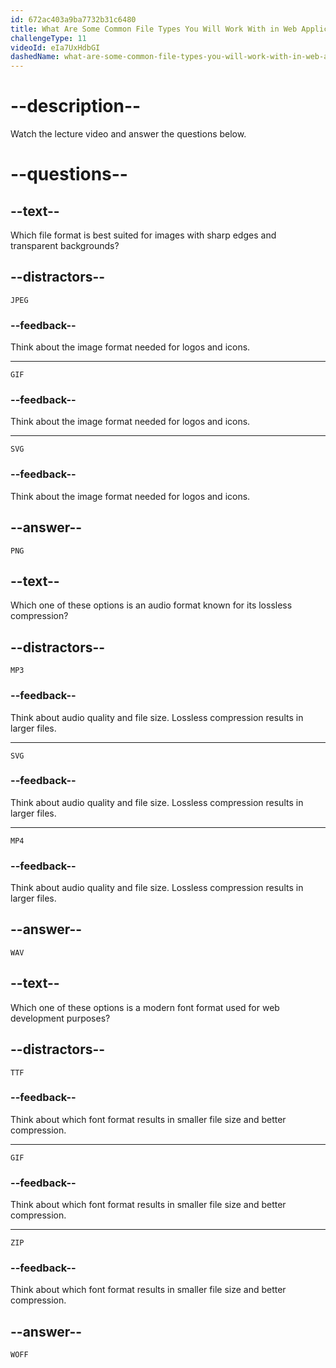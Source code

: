 ```yaml
---
id: 672ac403a9ba7732b31c6480
title: What Are Some Common File Types You Will Work With in Web Applications?
challengeType: 11
videoId: eIa7UxHdbGI
dashedName: what-are-some-common-file-types-you-will-work-with-in-web-applications
---
```


# --description--

Watch the lecture video and answer the questions below.

# --questions--

## --text--

Which file format is best suited for images with sharp edges and transparent backgrounds?

## --distractors--

`JPEG`

### --feedback--

Think about the image format needed for logos and icons.

---

`GIF`

### --feedback--

Think about the image format needed for logos and icons.

---

`SVG`

### --feedback--

Think about the image format needed for logos and icons.

## --answer--

`PNG`

## --text--

Which one of these options is an audio format known for its lossless compression?

## --distractors--

`MP3`

### --feedback--

Think about audio quality and file size. Lossless compression results in larger files.

---

`SVG`

### --feedback--

Think about audio quality and file size. Lossless compression results in larger files.

---

`MP4`

### --feedback--

Think about audio quality and file size. Lossless compression results in larger files.

## --answer--

`WAV`

## --text--

Which one of these options is a modern font format used for web development purposes?

## --distractors--

`TTF`

### --feedback--

Think about which font format results in smaller file size and better compression.

---

`GIF`

### --feedback--

Think about which font format results in smaller file size and better compression.

---

`ZIP`

### --feedback--

Think about which font format results in smaller file size and better compression.

## --answer--

`WOFF`

